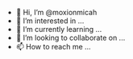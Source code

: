 - 👋 Hi, I’m @moxionmicah
- 👀 I’m interested in ...
- 🌱 I’m currently learning ...
- 💞️ I’m looking to collaborate on ...
- 📫 How to reach me ...

<!---
moxionmicah/moxionmicah is a ✨ special ✨ repository because its `README.md` (this file) appears on your GitHub profile.
You can click the Preview link to take a look at your changes.
--->
